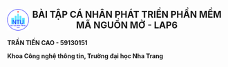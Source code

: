 <h2><img style="float: left" src="NTU_logo.png" width="50" height="50"><center>BÀI TẬP CÁ NHÂN PHÁT TRIỂN PHẦN MỀM MÃ NGUỒN MỞ - LAP6</center></h2>

<h4>TRẦN TIẾN CAO - 59130151
  
Khoa Công nghệ thông tin, Trường đại học Nha Trang</h4>
